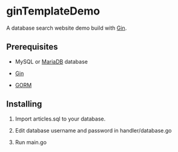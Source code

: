 # ginTemplateDemo

A database search website demo build with [Gin](https://github.com/gin-gonic/gin).

## Prerequisites
* MySQL or [MariaDB](https://mariadb.org/) database 

* [Gin](https://github.com/gin-gonic/gin)  

* [GORM](https://github.com/jinzhu/gorm)  

## Installing
1. Import articles.sql to your database.  

2. Edit database username and password in handler/database.go  

3. Run main.go  
